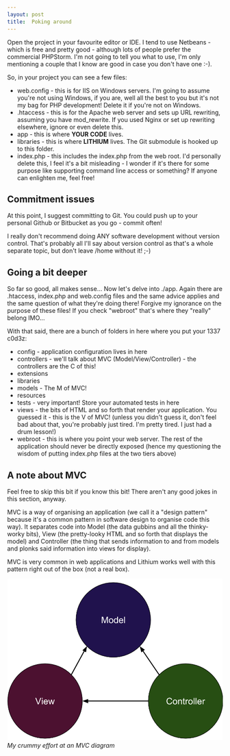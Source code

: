```yaml
---
layout: post
title:  Poking around
---
```


Open the project in your favourite editor or IDE. I tend to use Netbeans - which is free and pretty good - although lots of people prefer the commercial PHPStorm. I'm not going to tell you what to use, I'm only mentioning a couple that I know are good in case you don't have one :-).

So, in your project you can see a few files:

* web.config - this is for IIS on Windows servers. I'm going to assume you're not using Windows, if you are, well all the best to you but it's not my bag for PHP development! Delete it if you're not on Windows.
* .htaccess - this is for the Apache web server and sets up URL rewriting, assuming you have mod_rewrite. If you used Nginx or set up rewriting elsewhere, ignore or even delete this.
* app - this is where **YOUR CODE** lives.
* libraries - this is where **LITHIUM** lives. The Git submodule is hooked up to this folder.
* index.php - this includes the index.php from the web root. I'd personally delete this, I feel it's a bit misleading - I wonder if it's there for some purpose like supporting command line access or something? If anyone can enlighten me, feel free!

## Commitment issues

At this point, I suggest committing to Git. You could push up to your personal Github or Bitbucket as you go - commit often!

I really don't recommend doing ANY software development without version control. That's probably all I'll say about version control as that's a whole separate topic, but don't leave /home without it! ;-)

## Going a bit deeper

So far so good, all makes sense... Now let's delve into ./app. Again there are .htaccess, index.php and web.config files and the same advice applies and the same question of what they're doing there! Forgive my ignorance on the purpose of these files! If you check "webroot" that's where they "really" belong IMO...

With that said, there are a bunch of folders in here where you put your 1337 c0d3z:

* config - application configuration lives in here
* controllers - we'll talk about MVC (Model/View/Controller) - the controllers are the C of this!
* extensions
* libraries
* models - The M of MVC!
* resources
* tests - very important! Store your automated tests in here
* views - the bits of HTML and so forth that render your application. You guessed it - this is the V of MVC! (unless you didn't guess it, don't feel bad about that, you're probably just tired. I'm pretty tired. I just had a drum lesson!)
* webroot - this is where you point your web server. The rest of the application should never be directly exposed (hence my questioning the wisdom of putting index.php files at the two tiers above)

## A note about MVC

Feel free to skip this bit if you know this bit! There aren't any good jokes in this section, anyway.

MVC is a way of organising an application (we call it a "design pattern" because it's a common pattern in software design to organise code this way). It separates code into Model (the data gubbins and all the thinky-worky bits), View (the pretty-looky HTML and so forth that displays the model) and Controller (the thing that sends information to and from models and plonks said information into views for display).

MVC is very common in web applications and Lithium works well with this pattern right out of the box (not a real box).

![My crummy MVC diagram](images/mvc.png)
_My crummy effort at an MVC diagram_
